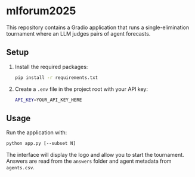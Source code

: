 # mlforum2025

This repository contains a Gradio application that runs a single-elimination tournament where an LLM judges pairs of agent forecasts.

## Setup

1. Install the required packages:
   ```bash
   pip install -r requirements.txt
   ```
2. Create a `.env` file in the project root with your API key:
   ```bash
   API_KEY=YOUR_API_KEY_HERE
   ```

## Usage

Run the application with:
```bash
python app.py [--subset N]
```
The interface will display the logo and allow you to start the tournament. Answers are read from the `answers` folder and agent metadata from `agents.csv`.